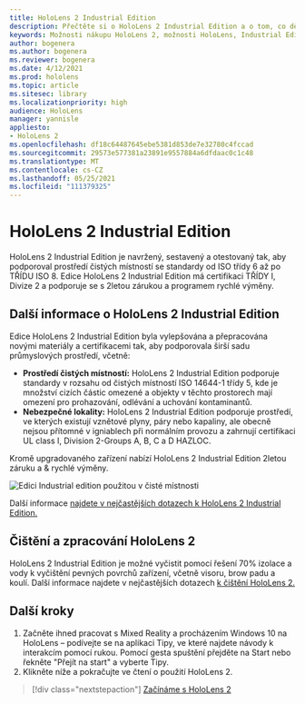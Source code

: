 ```yaml
---
title: HoloLens 2 Industrial Edition
description: Přečtěte si o HoloLens 2 Industrial Edition a o tom, co dělat po získání vlastní verze.
keywords: Možnosti nákupu HoloLens 2, možnosti HoloLens, Industrial Edition
author: bogenera
ms.author: bogenera
ms.reviewer: bogenera
ms.date: 4/12/2021
ms.prod: hololens
ms.topic: article
ms.sitesec: library
ms.localizationpriority: high
audience: HoloLens
manager: yannisle
appliesto:
- HoloLens 2
ms.openlocfilehash: df18c64487645ebe5381d853de7e32780c4fccad
ms.sourcegitcommit: 29573e577381a23891e9557884a6dfdaac0c1c48
ms.translationtype: MT
ms.contentlocale: cs-CZ
ms.lasthandoff: 05/25/2021
ms.locfileid: "111379325"
---
```

# <a name="hololens-2-industrial-edition"></a>HoloLens 2 Industrial Edition

HoloLens 2 Industrial Edition je navržený, sestavený a otestovaný tak, aby podporoval prostředí čistých místností se standardy od ISO třídy 6 až po TŘÍDU ISO 8. Edice HoloLens 2 Industrial Edition má certifikaci TŘÍDY I, Divize 2 a podporuje se s 2letou zárukou a programem rychlé výměny.

## <a name="learn-about-hololens-2-industrial-edition"></a>Další informace o HoloLens 2 Industrial Edition

Edice HoloLens 2 Industrial Edition byla vylepšována a přepracována novými materiály a certifikacemi tak, aby podporovala širší sadu průmyslových prostředí, včetně:

- **Prostředí čistých místností:** HoloLens 2 Industrial Edition podporuje standardy v rozsahu od čistých místností ISO 14644-1 třídy 5, kde je množství cizích částic omezené a objekty v těchto prostorech mají omezení pro prohazování, odlévání a uchování kontaminantů.
- **Nebezpečné lokality:** HoloLens 2 Industrial Edition podporuje prostředí, ve kterých existují vznětové plyny, páry nebo kapaliny, ale obecně nejsou přítomné v igniablech při normálním provozu a zahrnují certifikaci UL class I, Division 2-Groups A, B, C a D HAZLOC.

Kromě upgradovaného zařízení nabízí HoloLens 2 Industrial Edition 2letou záruku a & rychlé výměny.

![Edici Industrial edition použitou v čisté místnosti](./images/ie-small-pic.png)

Další informace [najdete v nejčastějších dotazech k HoloLens 2 Industrial Edition.](hololens2-industrial-edition-faq.md)

## <a name="cleaning-and-handling-hololens-2"></a>Čištění a zpracování HoloLens 2

HoloLens 2 Industrial Edition je možné vyčistit pomocí řešení 70% izolace a vody k vyčištění pevných povrchů zařízení, včetně visoru, brow padu a koulí. Další informace najdete v nejčastějších dotazech [k čištění HoloLens 2.](https://docs.microsoft.com/hololens/hololens2-maintenance)

## <a name="next-steps"></a>Další kroky

1. Začněte ihned pracovat s Mixed Reality a procházením Windows 10 na HoloLens – podívejte  se na aplikaci Tipy, ve které najdete návody k interakcím pomocí rukou. Pomocí gesta spuštění přejděte na Start nebo řekněte "Přejít na start" a vyberte Tipy.
1. Klikněte níže a pokračujte ve čtení o použití HoloLens 2.

> [!div class="nextstepaction"]
> [Začínáme s HoloLens 2](hololens2-basic-usage.md)